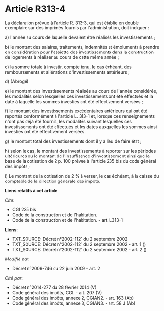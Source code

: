 # Article R313-4

La déclaration prévue à l'article R. 313-3, qui est établie en double exemplaire sur des imprimés fournis par
l'administration, doit indiquer :

a) l'année au cours de laquelle devaient être réalisés les investissements ;

b) le montant des salaires, traitements, indemnités et émoluments à prendre en considération pour l'assiette des
investissements dans la construction de logements à réaliser au cours de cette même année ;

c) la somme totale à investir, compte tenu, le cas échéant, des remboursements et aliénations d'investissements antérieurs ;

d) (Abrogé) 

e) le montant des investissements réalisés au cours de l'année considérée, les modalités selon lesquelles ces investissements
ont été effectués et la date à laquelle les sommes investies ont été effectivement versées ;

f) le montant des investissements excédentaires antérieurs qui ont été reportés conformément à l'article L. 313-1 et, lorsque
ces renseignements n'ont pas déjà été fournis, les modalités suivant lesquelles ces investissements ont été effectués et les
dates auxquelles les sommes ainsi investies ont été effectivement versées.

g) le montant total des investissements dont il y a lieu de faire état ;

h) selon le cas, le montant des investissements à reporter sur les périodes ultérieures ou le montant de l'insuffisance
d'investissement ainsi que la base de la cotisation de 2 p. 100 prévue à l'article 235 bis du code général des impôts ;

i) Le montant de la cotisation de 2 % à verser, le cas échéant, à la caisse du comptable de la direction générale des impôts.

**Liens relatifs à cet article**

_Cite_:

  - CGI 235 bis
  - Code de la construction et de l'habitation.
  - Code de la construction et de l'habitation. - art. L313-1

**Liens**:

  - TXT_SOURCE: Décret n°2002-1121 du 2 septembre 2002
  - TXT_SOURCE: Décret n°2002-1121 du 2 septembre 2002 - art. 1 ()
  - TXT_SOURCE: Décret n°2002-1121 du 2 septembre 2002 - art. 2 ()

_Modifié par_:

  - Décret n°2009-746 du 22 juin 2009 - art. 2

_Cité par_:

  - Décret n°2014-277 du 28 février 2014 (V)
  - Code général des impôts, CGI. - art. 207 (V)
  - Code général des impôts, annexe 2, CGIAN2. - art. 163 (Ab)
  - Code général des impôts, annexe 3, CGIAN3. - art. 58 J (Ab)
